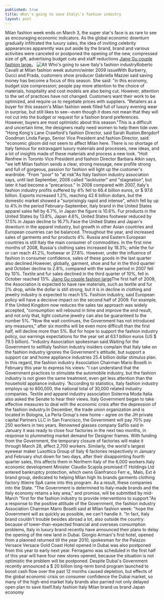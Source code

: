 ```yaml
---
published: true
title: Who\'s going to save Italy\'s fashion industry
layout: post
---
```

Milan fashion week ends on March 3, the super star\'s face is as rare to see as encouraging economic indicators. As the global economic downturn gradually infiltrated the luxury sales, the idea of inviting celebrity appearances apparently was put aside by the brand, brand and various activities were canceled or postponed the opening of the new, compressed size of gift, advertising budget cuts and staff reductions [Jiang Gu couple fashion large](http://www.jigcase.com/2015/12/20/jiang-gu-couple-fashion-large/)。 ![Alt Who\'s going to save Italy\'s fashion industry](https://c2.staticflickr.com/6/5710/23714212539_30875f3be5.jpg)Roberto Cavalli at Milan fashion week autumn/winter 2009 issueWith Burberry, Gucci and Prada, customers show producer Gabriella Mazzei said saving money has become a focus of this season. She said: \"in this economy, budget size compression; people pay more attention to the choice of materials, hospitality and cost models are also being cut. However, attention to the set of practices have not changed. Customers want their work to be optimized, and require us to negotiate prices with suppliers. ”Retailers as a buyer for this season\'s Milan fashion week filled full of luxury evening wear in surprise, but still likes to see--even though it does not mean that they will not cut into the budget or request for a fashion brand preferences. However, buyers are most optimistic about this season.\"This is a difficult and uncertain time, the designers really need women to help them tide over. \"Hong Kong\'s Lane Crawford\'s fashion Director, said Sarah Ruston.Bergdorf Goodman Linda Fargo, Senior Vice President and fashion Director, said: \"economic gloom did not seem to affect Milan here. There is no shortage of Italy famous for extravagant luxury materials and processes, new ideas, and a lot of insights made of these materials and process a new look. ”Holt Renfrew in Toronto Vice President and fashion Director Barbara Atkin says, \"we left Milan fashion sends a clear, strong message, new profile strong and full of gorgeous, passion for fashion will light up the customer\'s wardrobe. ”From \"poor\" to \"at risk\"As Italy fashion industry association says, until last September, 2008 called \"lackluster\" and \"stagnation\", but later it had become a \"precarious.\" In 2008 compared with 2007, Italy\'s fashion industry profits suffered by 4% fell to 66.4 billion euros, or $ 97.6 billion. Exports increased 1.2%, reaching 42.6 billion dollars, but the domestic market showed a \"surprisingly rapid and intense\", which fell by up to 4%.In the period February-September, Italy brand in the United States apparel sales fell by 6.7%, in Japan the figure is 10.8%. Fur products in the United States by 13.8%, Japan 4.6%, United States footwear reduced by 17.5% in Japan decline to 16.7%.Face the United States and Japan\'s downturn in the apparel industry, but growth in other Asian countries and European countries can be balanced. Throughout the year, and increased sales of garments and fur products 4%. Russia and Eastern European countries is still Italy the main consumer of commodities. In the first nine months of 2008, Russia\'s clothing sales increased by 18.3%; while the fur or can reach 41.2%, footwear or 27.8%. However, under the influence of fashion in consumer confidence, sales of these goods in the last quarter also declined.However, globally, garment, shoe and fur in the third quarter and October decline to 2.8%, compared with the same period in 2007 fell by 10%. Textile and fur sales declined in the third quarter of 10%, fell in October reached 13%. [Jiang Gu couple fashion large](http://www.jigcase.com/2015/12/20/jiang-gu-couple-fashion-large/)The first half of 2009, the Association is expected to have raw materials, such as textile and fur 2% drop, while the dollar is still strong, but it is in decline in clothing and jewelry industry is expected to reach 5%. Fashion industry, said European policy will have a decisive impact on the second half of 2009. For example, if the United Kingdom now reduces the sales tax approach was widely accepted, \"consumption will rebound in time and improve the end result, and not only that, tight costume jewelry can also be guaranteed to the number 5%. \"Now the wait continues, the Government has not introduced any measures,\" after six months will be even more difficult than the first half, will decline more than 5%. But for hope to support the fashion industry policy, our earnings expectations for the year set at 63.1 billion euros (US $ 79.5 billion). \"Industry Association spokesman said.Waiting for the Government to sellItaly fashion industry insiders complain that Italy take on the fashion industry ignores the Government\'s attitude, but support a support car and home appliance industries 25.4 billion dollar stimulus plan. In this regard, the fashion industry Association Chairman Mario Boselli in February this year to express his views: \"I can understand that the Government practices to stimulate the automobile industry, but the fashion industry is not given the same treatment, even get less attention than the household appliance industry. ”According to statistics, Italy fashion industry employs up to 800,000, the national total of 30,000 related industry companies. Textile and apparel industry association Sisterma Moda Italia also asked the Senate to hear their views. Italy Government began to take effective measures to deal with the economic crisis after the depression of the fashion industry.In December, the trade union organization and is located in Bologna, La Perla Group\'s new home – agree on the JH private capital Partners LLC in San Francisco, the Government will pay 70% pay 250 workers in two years. Renowned glasses company Safilo said in January it was ready to close four factories in the next two months, in response to plummeting market demand for Designer frames. With funding from the Government, the temporary closure of factories will make it through March 28, affect 2,700 workers. Similarly, the world\'s largest eyewear maker Luxottica Group of Italy 6 factories respectively in January and February shut down for two days, after their disappointing fourth quarter sales, this affects them in Northern Italy of the 6,000 workers.Italy economic development Minister Claudio Scajola promised IT Holdings Ltd entered bankruptcy protection, which owns Gianfranco Ferr e,, Malo, Ext è brand group, dedicated to helping Milan high its brands garments clothing factory Ittierre SpA came into this program. As a result, these companies into the State. \"The Government is determined to Italy-made brands and the Italy economy retains a key area,\" and promise, will be submitted by mid-March \"first for the fashion industry to provide interventions to support.\"As a response to the positive attitude of the Government, the fashion industry Association Chairman Mario Boselli said at Milan fashion week: \"hope the Government will as quickly as possible, we can\'t handle it. ”In fact, Italy brand couldn\'t trouble besides abroad a lot, also outside the country: because of lower-than-expected financial and overseas consumption problems, Italy in luxury brand recently have announced their plans to delay the opening of the new land in Dubai. Giorgio Armani\'s first hotel, opened from a planned returned till the year 2010, spokesman for the Palazzo Versace Versace Gold Coast Hotel opened in Dubai was also postponed from this year to early next year. Ferragamo was scheduled in the first half of this year will have four new stores opened, because the situation is not optimistic the problem will be postponed. Despite Dubai\'s Government recently announced a $ 20 billion long-term bond program launched to boost cash flow over the past 12 months caused depletion, but effects of the global economic crisis on consumer confidence the Dubai market, so many of the high-end market Italy brands also parried not only delayed open plan to save itself.Italy fashion Italy Milan brand us brand Japan economy